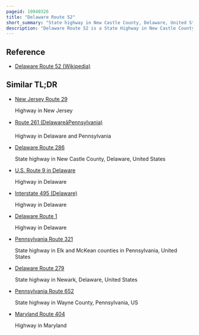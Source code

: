```yaml
---
pageid: 10940326
title: "Delaware Route 52"
short_summary: "State highway in New Castle County, Delaware, United States"
description: "Delaware Route 52 is a State Highway in New Castle County, Delaware. The route runs from U. S. Route 13 Business in downtown Wilmington North to Pennsylvania Route 52 at the Pennsylvania Border near Centerville. De52 runs through Wilmington City and Passes through Parts of the Brandywine valley North of Wilmington. De52 Intersects interstate95 us202 and De2 in Wilmington and De100 De141 and De82 in Greenville. The entire Route is designated as Part of the Brandywine Valley national scenic Byway a national scenic Byway and the Delaware byway while most of the Route is also designated as Part of the harriet Tubman underground Railroad Byway of the Delaware byways System. The road was built as the Kennett Pike, a turnpike, between 1811 and 1813. Kennett Pike was purchased by pierre S '. Du Pont in 1919 and was widened and paved before being sold to the State of Delaware for $ 1. The Road received the Designation De52 in 1936."
---
```


## Reference

- [Delaware Route 52 (Wikipedia)](https://en.wikipedia.org/?curid=10940326)

## Similar TL;DR

- [New Jersey Route 29](/tldr/en/new-jersey-route-29)

  Highway in New Jersey

- [Route 261 (DelawareâPennsylvania)](/tldr/en/route-261-delawarepennsylvania)

  Highway in Delaware and Pennsylvania

- [Delaware Route 286](/tldr/en/delaware-route-286)

  State highway in New Castle County, Delaware, United States

- [U.S. Route 9 in Delaware](/tldr/en/us-route-9-in-delaware)

  Highway in Delaware

- [Interstate 495 (Delaware)](/tldr/en/interstate-495-delaware)

  Highway in Delaware

- [Delaware Route 1](/tldr/en/delaware-route-1)

  Highway in Delaware

- [Pennsylvania Route 321](/tldr/en/pennsylvania-route-321)

  State highway in Elk and McKean counties in Pennsylvania, United States

- [Delaware Route 279](/tldr/en/delaware-route-279)

  State highway in Newark, Delaware, United States

- [Pennsylvania Route 652](/tldr/en/pennsylvania-route-652)

  State highway in Wayne County, Pennsylvania, US

- [Maryland Route 404](/tldr/en/maryland-route-404)

  Highway in Maryland
